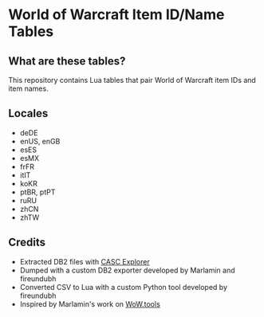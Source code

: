 # World of Warcraft Item ID/Name Tables

## What are these tables?

This repository contains Lua tables that pair World of Warcraft item IDs and item names.

## Locales

- deDE
- enUS, enGB
- esES
- esMX
- frFR
- itIT
- koKR
- ptBR, ptPT
- ruRU
- zhCN
- zhTW

## Credits

- Extracted DB2 files with [CASC Explorer](https://github.com/WoW-Tools/CASCExplorer)
- Dumped with a custom DB2 exporter developed by Marlamin and fireundubh
- Converted CSV to Lua with a custom Python tool developed by fireundubh
- Inspired by Marlamin's work on [WoW.tools](https://wow.tools/dbc/?dbc=itemsparse)
